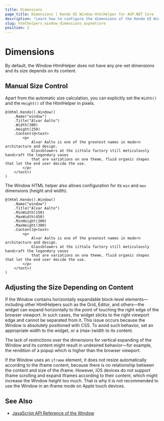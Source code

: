 ```yaml
---
title: Dimensions
page_title: Dimensions | Kendo UI Window HtmlHelper for ASP.NET Core
description: "Learn how to configure the dimensions of the Kendo UI Window HtmlHelper for ASP.NET Core (MVC 6 or ASP.NET Core MVC)."
slug: htmlhelpers_window_dimensions_aspnetcore
position: 2
---
```


# Dimensions

By default, the Window HtmlHelper does not have any pre-set dimensions and its size depends on its content.

## Manual Size Control

Apart from the automatic size calculation, you can explicitly set the `Width()` and the `Height()` of the HtmlHelper in pixels.

    @(Html.Kendo().Window()
        .Name("window")
        .Title("Alvar Aalto")
        .Width(300)
        .Height(250)
        .Content(@<text>
            <p>
                Alvar Aalto is one of the greatest names in modern architecture and design.
                Glassblowers at the iittala factory still meticulously handcraft the legendary vases
                that are variations on one theme, fluid organic shapes that let the end user decide the use.
            </p>
        </text>)
    )

The Window HTML helper also allows configuration for its `min` and `max` dimensions (height and width).

    @(Html.Kendo().Window()
        .Name("window")
        .Title("Alvar Aalto")
        .MinWidth(150)
        .MaxWidth(450)
        .MinHeight(200)
        .MaxHeight(300)
        .Content(@<text>
            <p>
                Alvar Aalto is one of the greatest names in modern architecture and design.
                Glassblowers at the iittala factory still meticulously handcraft the legendary vases
                that are variations on one theme, fluid organic shapes that let the end user decide the use.
            </p>
        </text>)
    )

## Adjusting the Size Depending on Content

If the Window contains horizontally expandable block-level elements&mdash;including other HtmlHelpers such as the Grid, Editor, and others&mdash;the widget can expand horizontally to the point of touching the right edge of the browser viewport. In such cases, the widget sticks to the right viewport edge and cannot be separated from it. This issue occurs because the Window is absolutely positioned with CSS. To avoid such behavior, set an appropriate width to the widget, or a (max-)width to its content.

The lack of restrictions over the dimensions for vertical expanding of the Window and its content might result in undesired behavior&mdash;for example, the rendition of a popup which is higher than the browser viewport.

If the Window uses an `iframe` element, it does not resize automatically according to the iframe content, because there is no relationship between the content and size of the iframe. However, iOS devices do not support iframe scrolling and expand iframes according to their content, which might increase the Window height too much. That is why it is not recommended to use the Window in an iframe mode on Apple touch devices.

## See Also

* [JavaScript API Reference of the Window](http://docs.telerik.com/kendo-ui/api/javascript/ui/window)
